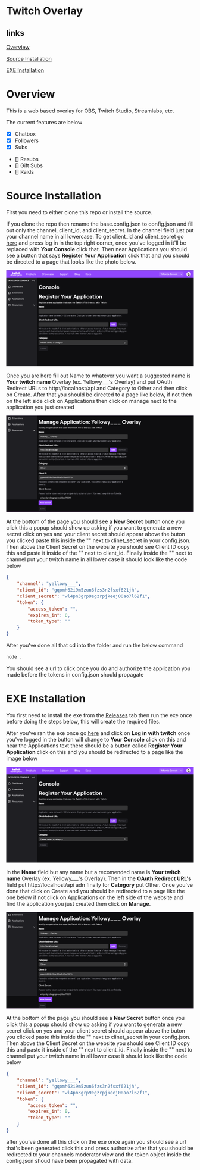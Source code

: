 # Twitch Overlay

## links

[Overview](#overview)

[Source Installation](#source-installation)

[EXE Installation](#exe-installation)

# Overview

This is a web based overlay for OBS, Twitch Studio, Streamlabs, etc.

The current features are below

- [x] Chatbox
- [x] Followers
- [x] Subs
- [] Resubs
- [] Gift Subs
- [] Raids

# Source Installation

First you need to either clone this repo or install the source.

If you clone the repo then rename the base.config.json to config.json and fill out only the channel, client_id, and client_secret. In the channel field just put your channel name in all lowercase. To get client_id and client_secret go [here](https://dev.twitch.tv) and press log in in the top right corner, once you've logged in it'll be replaced with **Your Console** click that. Then near Applications you should see a button that says **Register Your Application** click that and you should be directed to a page that looks like the photo below.

![](./md/blankRegister.png)

Once you are here fill out Name to whatever you want a suggested name is **Your twitch name** Overlay (ex. Yellowy___'s Overlay) and put OAuth Redirect URLs to http://localhost/api and Category to Other and then click on Create. After that you should be directed to a page like below, if not then on the left side click on Applications then click on manage next to the application you just created

![](./md/manage.png)

At the bottom of the page you should see a **New Secret** button once you click this a popup should show up asking if you want to generate a new secret click on yes and your client secret should appear above the buton you clicked paste this inside the "" next to clinet_secret in your config.json. Then above the Client Secret on the website you should see Client ID copy this and paste it inside of the "" next to client_id. Finally inside the "" next to channel put your twitch name in all lower case it should look like the code below

```json
{
    "channel": "yellowy___",
    "client_id": "gqomh62i9m5zun6fzs3n2fsxf621jh",
    "client_secret": "wl4pn3grp9egzrpjkeej00ao7l62f1",
    "token": {
        "access_token": "",
        "expires_in": 0,
        "token_type": ""
    }
}
```

After you've done all that cd into the folder and run the below command

```sh
node .
```

You should see a url to click once you do and authorize the application you made before the tokens in config.json should propagate

# EXE Installation

You first need to install the exe from the [Releases](https://github.com/TheDevYellowy/overlay/releases) tab then run the exe once before doing the steps below, this will create the required files.

After you've ran the exe once go [here](https://dev.twitch.tv) and click on **Log in with twitch** once you've logged in the button will change to **Your Console** click on this and near the Applications text there should be a button called **Register Your Application** click on this and you should be redirected to a page like the image below

![](./md/blankRegister.png)

In the **Name** field but any name but a recomended name is **Your twitch name** Overlay (ex. Yellowy___'s Overlay). Then in the **OAuth Redirect URL's** field put http://localhost/api adn finally for **Category** put Other. Once you've done that click on Create and you should be redirected to a page like the one below if not click on Applications on the left side of the website and find the application you just created then click on **Manage**.

![](./md/manage.png)

At the bottom of the page you should see a **New Secret** button once you click this a popup should show up asking if you want to generate a new secret click on yes and your client secret should appear above the buton you clicked paste this inside the "" next to clinet_secret in your config.json. Then above the Client Secret on the website you should see Client ID copy this and paste it inside of the "" next to client_id. Finally inside the "" next to channel put your twitch name in all lower case it should look like the code below

```json
{
    "channel": "yellowy___",
    "client_id": "gqomh62i9m5zun6fzs3n2fsxf621jh",
    "client_secret": "wl4pn3grp9egzrpjkeej00ao7l62f1",
    "token": {
        "access_token": "",
        "expires_in": 0,
        "token_type": ""
    }
}
```

after you've done all this click on the exe once again you should see a url that's been generated click this and press authorize after that you should be redirected to your channels moderator view and the token object inside the config.json shoud have been propagated with data.
